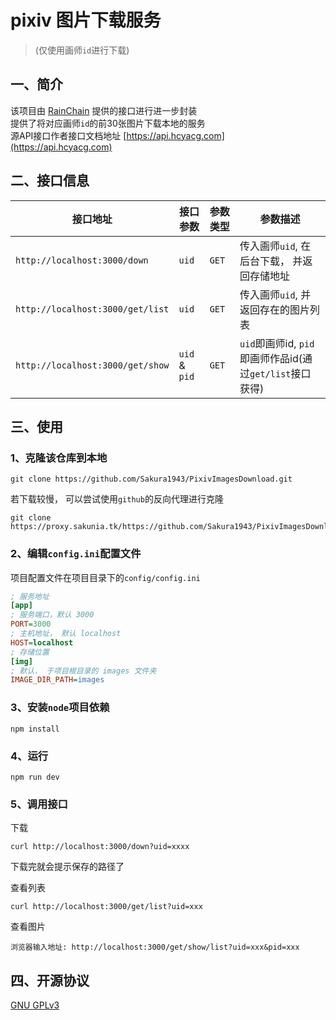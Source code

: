 # pixiv 图片下载服务
> (仅使用画师`id`进行下载)
## 一、简介
该项目由 [RainChain](https://rainchan.win) 提供的接口进行进一步封装<br>提供了将对应画师`id`的前30张图片下载本地的服务<br>源API接口作者接口文档地址 [https://api.hcyacg.com](https://api.hcyacg.com)

## 二、接口信息
| 接口地址                         | 接口参数      | 参数类型 | 参数描述                                                 |
| -------------------------------- | ------------- | -------- | -------------------------------------------------------- |
| `http://localhost:3000/down`     | `uid`         | `GET`    | 传入画师`uid`, 在后台下载， 并返回存储地址               |
| `http://localhost:3000/get/list` | `uid`         | `GET`    | 传入画师`uid`, 并返回存在的图片列表                      |
| `http://localhost:3000/get/show` | `uid` & `pid` | `GET`    | `uid`即画师id, `pid`即画师作品id(通过`get/list`接口获得) |

## 三、使用
### 1、克隆该仓库到本地
```shell
git clone https://github.com/Sakura1943/PixivImagesDownload.git
```
若下载较慢， 可以尝试使用`github`的反向代理进行克隆
```shell
git clone https://proxy.sakunia.tk/https://github.com/Sakura1943/PixivImagesDownload.git
```

### 2、编辑`config.ini`配置文件
项目配置文件在项目目录下的`config/config.ini`
```ini
; 服务地址
[app]
; 服务端口，默认 3000
PORT=3000
; 主机地址， 默认 localhost
HOST=localhost
; 存储位置
[img]
; 默认， 于项目根目录的 images 文件夹
IMAGE_DIR_PATH=images
```

### 3、安装`node`项目依赖
```shell
npm install
```

###  4、运行
```shell
npm run dev
```

### 5、调用接口
下载
```shell
curl http://localhost:3000/down?uid=xxxx
```
下载完就会提示保存的路径了

查看列表
```shell
curl http://localhost:3000/get/list?uid=xxx
```
查看图片
```shell
浏览器输入地址: http://localhost:3000/get/show/list?uid=xxx&pid=xxx
```

## 四、开源协议
[GNU GPLv3](https://github.com/Sakura1943/PixivImagesDownload/blob/main/LICENSE)